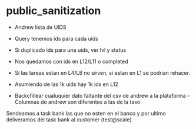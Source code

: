 # public_sanitization


- Andrew lista de UIDS
- Query tenemos ids para cada uids
- Si duplicado ids para una uids, ver lvl y status
- Nos quedamos con ids en L12/L11 o completed

- Si las tareas estan en L4/L8 no sirven, si estan en L1 se podrian rehacer.

- Asumiendo de las 1k uids hay 1k ids en L12

- Backcfillear cualuquier dato faltante del csv de andrew a la plataforma
      - Columnas de andrew son diferentes a las de la taxo

Sendeamos a task bank las que no esten en el banco y por ultimo deliveramos del task bank al customer (test@scale)

